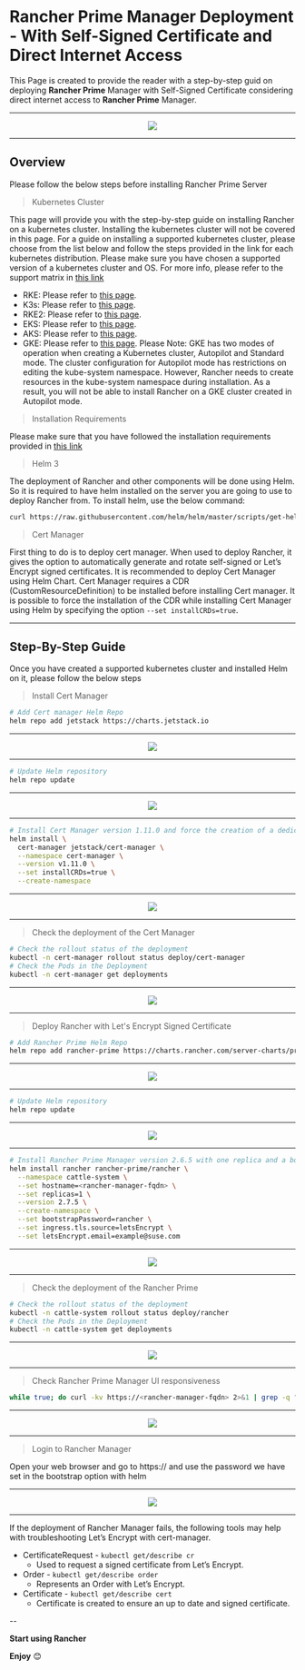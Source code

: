 # Rancher Prime Manager Deployment - With Self-Signed Certificate and Direct Internet Access

This Page is created to provide the reader with a step-by-step guid on deploying **Rancher Prime** Manager with Self-Signed Certificate considering direct internet access to **Rancher Prime** Manager.

---

<p align="center">
    <img src="Images/IntroPic.png">
</p>

---

## Overview

Please follow the below steps before installing Rancher Prime Server

> Kubernetes Cluster

This page will provide you with the step-by-step guide on installing Rancher on a kubernetes cluster. Installing the kubernetes cluster will not be covered in this page. For a guide on installing a supported kubernetes cluster, please choose from the list below and follow the steps provided in the link for each kubernetes distribution. Please make sure you have chosen a supported version of a kubernetes cluster and OS. For more info, please refer to the support matrix in [this link](https://www.suse.com/suse-rancher/support-matrix/all-supported-versions/rancher-v2-8-2/)
- RKE: Please refer to [this page](https://ranchermanager.docs.rancher.com/how-to-guides/new-user-guides/infrastructure-setup/ha-rke1-kubernetes-cluster).
- K3s: Please refer to [this page](https://ranchermanager.docs.rancher.com/how-to-guides/new-user-guides/infrastructure-setup/ha-k3s-kubernetes-cluster).
- RKE2: Please refer to [this page](https://ranchermanager.docs.rancher.com/how-to-guides/new-user-guides/infrastructure-setup/ha-rke2-kubernetes-cluster).
- EKS: Please refer to [this page](https://ranchermanager.docs.rancher.com/getting-started/installation-and-upgrade/install-upgrade-on-a-kubernetes-cluster/rancher-on-amazon-eks).
- AKS: Please refer to [this page](https://ranchermanager.docs.rancher.com/getting-started/installation-and-upgrade/install-upgrade-on-a-kubernetes-cluster/rancher-on-aks).
- GKE: Please refer to [this page](https://ranchermanager.docs.rancher.com/getting-started/installation-and-upgrade/install-upgrade-on-a-kubernetes-cluster/rancher-on-gke). Please Note: GKE has two modes of operation when creating a Kubernetes cluster, Autopilot and Standard mode. The cluster configuration for Autopilot mode has restrictions on editing the kube-system namespace. However, Rancher needs to create resources in the kube-system namespace during installation. As a result, you will not be able to install Rancher on a GKE cluster created in Autopilot mode.

> Installation Requirements 

Please make sure that you have followed the installation requirements provided in [this link](/README.md#installation-requirements)

> Helm 3

The deployment of Rancher and other components will be done using Helm. So it is required to have helm installed on the server you are going to use to deploy Rancher from. To install helm, use the below command:

```bash
curl https://raw.githubusercontent.com/helm/helm/master/scripts/get-helm-3 | bash
```

> Cert Manager

First thing to do is to deploy cert manager. When used to deploy Rancher, it gives the option to automatically generate and rotate self-signed or Let’s Encrypt signed certificates. It is recommended to deploy Cert Manager using Helm Chart. Cert Manager requires a CDR (CustomResourceDefinition) to be installed before installing Cert manager. It is possible to force the installation of the CDR while installing Cert Manager using Helm by specifying the option `--set installCRDs=true`.

---

## Step-By-Step Guide

Once you have created a supported kubernetes cluster and installed Helm on it, please follow the below steps

> Install Cert Manager

```bash
# Add Cert manager Helm Repo
helm repo add jetstack https://charts.jetstack.io
```

---

<p align="center">
    <img src="Images/AddCertManagerHelmRepo.png">
</p>

---

```bash
# Update Helm repository
helm repo update
```

---

<p align="center">
    <img src="Images/UpdateHelmRepo01.png">
</p>

---

```bash
# Install Cert Manager version 1.11.0 and force the creation of a dedicated namespace and CDRs
helm install \
  cert-manager jetstack/cert-manager \
  --namespace cert-manager \
  --version v1.11.0 \
  --set installCRDs=true \
  --create-namespace
```

---

<p align="center">
    <img src="Images/InstallCertManager.png">
</p>

---

> Check the deployment of the Cert Manager

```bash
# Check the rollout status of the deployment
kubectl -n cert-manager rollout status deploy/cert-manager
# Check the Pods in the Deployment
kubectl -n cert-manager get deployments
```

---

<p align="center">
    <img src="Images/CheckCertManagerDeployment.png">
</p>

---

> Deploy Rancher with Let's Encrypt Signed Certificate

```bash
# Add Rancher Prime Helm Repo
helm repo add rancher-prime https://charts.rancher.com/server-charts/prime
```

---

<p align="center">
    <img src="Images/AddRancherManagerHelmRepo.png">
</p>

---

```bash
# Update Helm repository
helm repo update
```

---

<p align="center">
    <img src="Images/UpdateHelmRepo02.png">
</p>

---

```bash
# Install Rancher Prime Manager version 2.6.5 with one replica and a bootstrap password of rancher and use a let's Encrypt Signed Cert and force the creation of a dedicated namespace. Note that with Let's Encrypt a working email must be provided
helm install rancher rancher-prime/rancher \
  --namespace cattle-system \
  --set hostname=<rancher-manager-fqdn> \
  --set replicas=1 \
  --version 2.7.5 \
  --create-namespace \
  --set bootstrapPassword=rancher \
  --set ingress.tls.source=letsEncrypt \
  --set letsEncrypt.email=example@suse.com 
```

---

<p align="center">
    <img src="Images/InstallRancherManager.png">
</p>

---

> Check the deployment of the Rancher Prime

```bash
# Check the rollout status of the deployment
kubectl -n cattle-system rollout status deploy/rancher
# Check the Pods in the Deployment
kubectl -n cattle-system get deployments
```

---

<p align="center">
    <img src="Images/CheckRancherManagerDeployment.png">
</p>

---

> Check Rancher Prime Manager UI responsiveness

```bash
while true; do curl -kv https://<rancher-manager-fqdn> 2>&1 | grep -q "dynamiclistener-ca"; if [ $? != 0 ]; then echo "Rancher Prime Manager UI is not responsive yet"; sleep 5; continue; fi; break; done; echo "Rancher Prime Manager UI is now responsive, Your Rancher Deployment is Ready";
```

---

<p align="center">
    <img src="Images/CheckRancherUI.png">
</p>

---

> Login to Rancher Manager

Open your web browser and go to https://<rancher-manager-fqdn> and use the password we have set in the bootstrap option with helm 

---

<p align="center">
    <img src="Images/RancherInitUI.png">
</p>

---

If the deployment of Rancher Manager fails, the following tools may help with troubleshooting Let’s Encrypt with cert-manager.
- CertificateRequest - `kubectl get/describe cr`
  - Used to request a signed certificate from Let’s Encrypt.
- Order - `kubectl get/describe order`
  - Represents an Order with Let’s Encrypt.
- Certificate - `kubectl get/describe cert`
  - Certificate is created to ensure an up to date and signed certificate.

--

**Start using Rancher**

**Enjoy** :blush: